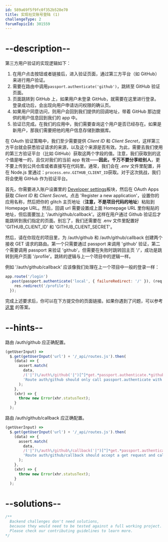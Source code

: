 ```yaml
---
id: 589a69f5f9fc0f352b528e70
title: 实现社交账号登陆 (1)
challengeType: 2
forumTopicId: 301559
---
```


# --description--

第三方用户验证的实现逻辑如下：

1.  在用户点击按钮或者链接后，进入验证页面，通过第三方平台（如 GitHub）来进行用户验证。
2.  需要在路由中调用`passport.authenticate('github')`，跳转至 GitHub 验证页面。
3.  页面跳转到 GitHub 上，如果用户未登录 GitHub，就需要在这里进行登录。登录成功后，会出现向用户申请访问权限的确认页。
4.  如果用户同意访问，则用户会回到我们提供的回调地址，带着 GitHub 那边提供的用户信息回到我们的 app 中。
5.  验证已完成。在我们的应用中，我们需要查询这个用户是否已经存在。如果是新用户，那我们需要把他的用户信息存储到数据库。

在 OAuth 验证策略中，我们至少需要提供 *Client ID* 和 *Client Secret*，这样第三方平台就会获悉验证请求的来源，以及这个来源是否有效。为此，需要去我们使用的第三方验证平台（比如 GitHub）获取这两个字段的值。注意，我们获取到的这个值是唯一的，且仅对我们的当前 app 有效——**因此，千万不要分享给别人**，更不要上传到公共仓库或者直接写在代码里。通常，我们会在 *.env* 文件里配置，并在 Node.js 里通过：`process.env.GITHUB_CLIENT_ID`获取。对于这次挑战，我们将会使用 GitHub 作为验证平台。

首先，你需要进入账户设置里的 [Developer settings](https://github.com/settings/developers)板块，然后在 OAuth Apps 获取 *Client ID* 和 *Client Secret*。点击 'Register a new application'，设置你的应用名称，然后把你的 glitch 主页地址（**注意，不是项目代码的地址**）粘贴到 Homepage URL。然后，回调 url 需要设置成上面 Homepage URL 里你粘贴的地址，但后面要加上 '/auth/github/callback'。这样在用户通过 Github 验证后才能跳转到我们指定的页面。别忘了，我们还需要在 .env 文件里配置好 'GITHUB_CLIENT_ID' 和 'GITHUB_CLIENT_SECRET'。

然后，请在你现在的项目里，为 /auth/github 和 /auth/github/callback 创建两个接收 GET 请求的路由。第一个只需要通过 passport 来调用 'github' 验证，第二个需要调用 passport 来验证 'github'，但需要在失败时跳转回主页 '/'，成功是跳转到用户页面 '/profile'。跳转的逻辑与上一个项目中的逻辑一样。

例如 '/auth/github/callback' 应该像我们处理在上一个项目中一般的登录一样：

```js
app.route('/login')
  .post(passport.authenticate('local', { failureRedirect: '/' }), (req,res) => {
    res.redirect('/profile');
  });
```

完成上述要求后，你可以在下方提交你的页面链接。如果你遇到了问题，可以参考 [这里](https://gist.github.com/camperbot/1f7f6f76adb178680246989612bea21e) 的答案。

# --hints--

路由 /auth/github 应正确配置。

```js
(getUserInput) =>
  $.get(getUserInput('url') + '/_api/routes.js').then(
    (data) => {
      assert.match(
        data,
        /('|")\/auth\/github('|")[^]*get.*passport.authenticate.*github/gi,
        'Route auth/github should only call passport.authenticate with github'
      );
    },
    (xhr) => {
      throw new Error(xhr.statusText);
    }
  );
```

路由 /auth/github/callback 应正确配置。

```js
(getUserInput) =>
  $.get(getUserInput('url') + '/_api/routes.js').then(
    (data) => {
      assert.match(
        data,
        /('|")\/auth\/github\/callback('|")[^]*get.*passport.authenticate.*github.*failureRedirect:( |)("|')\/\2/gi,
        'Route auth/github/callback should accept a get request and call passport.authenticate for github with a failure redirect to home'
      );
    },
    (xhr) => {
      throw new Error(xhr.statusText);
    }
  );
```

# --solutions--

```js
/**
  Backend challenges don't need solutions, 
  because they would need to be tested against a full working project. 
  Please check our contributing guidelines to learn more.
*/
```

